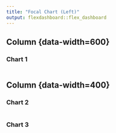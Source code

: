 ```yaml
---
title: "Focal Chart (Left)"
output: flexdashboard::flex_dashboard
---
```

    
Column {data-width=600}
-------------------------------------
    
### Chart 1
    
```{r}
```
   
Column {data-width=400}
-------------------------------------
   
### Chart 2

```{r}
```   
 
### Chart 3
    
```{r}
```
